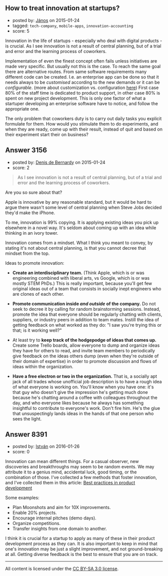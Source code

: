 ## How to treat innovation at startups?

- posted by: [János](https://stackexchange.com/users/85903/j-nos) on 2015-01-24
- tagged: `tech-company`, `mobile-apps`, `innovation-accounting`
- score: 5

<p>Innovation in the life of startups - especially who deal with digital products - is crucial. As I see innovation is not a result of central planning, but of a trial and error and the learning process of coworkers. </p>

<p>Implementation of even the finest concept often fails unless initiatives are made very specific. But usually not this is the case. To reach the same goal there are alternative routes. From same software requirements many different code can be created. I.e. an enterprise app can be done so that it needs always to be <em>customised</em> according to the new demands or it can be <em>configurable</em>. (more about customization vs. configuration <a href="http://www.informationweek.com/software/enterprise-applications/enterprise-applications-customization-vs-configuration/d/d-id/1105616?page_number=1" rel="nofollow">here</a>) First case 80% of the staff time is dedicated to product support, in other case 80% is spent on new project development. This is only one factor of what a startuper developing an enterprise software have to notice, and follow the appropriate one.</p>

<p>The only problem that coworkers duty is to carry out daily tasks you explicit formulate for them. How would you stimulate them to do experiments, and when they are ready, come up with their result, instead of quit and based on their experiment start their on business?</p>



## Answer 3156

- posted by: [Denis de Bernardy](https://stackexchange.com/users/182468/denis-de-bernardy) on 2015-01-24
- score: 2

<blockquote>
  <p>As I see innovation is not a result of central planning, but of a trial and error and the learning process of coworkers.</p>
</blockquote>

<p>Are you so sure about that?</p>

<p>Apple is innovative by any reasonable standard, but it would be hard to argue there wasn't some level of central planning when Steve Jobs decided they'd make the iPhone.</p>

<p>To me, innovation is 99% copying. It is applying existing ideas you pick up elsewhere in a novel way. It's seldom about coming up with an idea while thinking in an ivory tower.</p>

<p>Innovation comes from a mindset. What I think you meant to convey, by stating it's not about central planning, is that you cannot decree that mindset from the top.</p>

<p>Ideas to promote innovation:</p>

<ul>
<li><p><strong>Create an interdisciplinary team.</strong> (Think Apple, which is or was engineering combined with liberal arts, vs Google, which is or was mostly STEM PhDs.) This is really important, because you'll get few original ideas out of a team that consists in socially inept engineers who are clones of each other.</p></li>
<li><p><strong>Promote communication inside <em>and outside</em> of the company.</strong> Do not seek to decree it by calling for random brainstorming sessions. Instead, promote the idea that everyone should be regularly chatting with clients, suppliers, or industry peers in addition to team mates. Instill the idea of getting feedback on what worked as they do: "I saw you're trying this or that; is it working well?"</p></li>
<li><p>At least try to <strong>keep track of the hodgepodge of ideas that comes up.</strong> Create some Trello boards, allow everyone to dump and organize ideas they have for others to read, and invite team members to periodically give feedback on the ideas others dump (even when they're outside of their domain of expertise) in order to promote discussion and flows of ideas within the organization.</p></li>
<li><p><strong>Have a free electron or two in the organization.</strong> That is, a socially apt jack of all trades whose unofficial job description is to have a rough idea of what everyone is working on. You'll know when you have one: it's that guy who doesn't give the impression he's getting much done because he's chatting around a coffee with colleagues throughout the day, and who everyone likes because he always has something insightful to contribute to everyone's work. Don't fire him. He's the glue that unsuspectingly lands ideas in the hands of that one person who sees the light.</p></li>
</ul>



## Answer 8391

- posted by: [István](https://stackexchange.com/users/132479/istv-n) on 2016-01-26
- score: 0

<p>Innovation can mean different things. For a casual observer, new discoveries and breakthroughs may seem to be random events. We may attribute it to a genius mind, accidental luck, good timing, or the combination of those. I've collected a few methods that foster innovation, and I've collected them in this article: <a href="https://drillio.com/en/2016/best-practices-in-product-development/" rel="nofollow">Best practices in product development</a></p>

<p>Some examples:</p>

<ul>
<li>Plan Moonshots and aim for 10X improvements.</li>
<li>Enable 20% projects.</li>
<li>Encourage internal pitches (demo days).</li>
<li>Organize competitions.</li>
<li>Transfer insights from one domain to another.</li>
</ul>

<p>I think it is crucial for a startup to apply as many of these in their product development process as they can. It is also important to keep in mind that one's innovation may be just a slight improvement, and not ground-breaking at all. Getting diverse feedback is the best to ensure that you are on track. </p>




---

All content is licensed under the [CC BY-SA 3.0 license](https://creativecommons.org/licenses/by-sa/3.0/).
